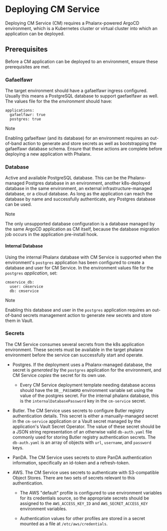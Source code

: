 # Deploying CM Service
Deploying CM Service (CM) requires a Phalanx-powered ArgoCD environment, which is a Kubernetes cluster or virtual cluster into which an application can be deployed.

## Prerequisites
Before a CM application can be deployed to an environment, ensure these prerequisites are met.

### Gafaelfawr
The target environment should have a gafaelfawr ingress configured. Usually this means a PostgreSQL database to support gaefaelfawr as well. The values file for the the *environment* should have:

```
applications:
  gafaelfawr: true
  postgres: true
```

> [!Note]
> Enabling gafaelfawr (and its database) for an environment requires an out-of-band action to generate and store secrets as well as bootstrapping the gafaelfawr database schema. Ensure that these actions are complete before deploying a new application with Phalanx.

### Database
Active and available PostgreSQL database. This can be the Phalanx-managed Postgres database in an environment, another k8s-deployed database in the same environment, an external infrastructure-managed database, or a cloud database. As long as the application can reach the database by name and successfully authenticate, any Postgres database can be used.

> [!Note]
> The only unsupported database configuration is a database managed by the same ArgoCD application as CM itself, because the database migration job occurs in the application pre-install hook.

#### Internal Database
Using the internal Phalanx database with CM Service is supported when the environment's `postgres` application has been configured to create a database and user for CM Service. In the environment values file for the `postgres` *application*, set:

```
cmservice_db:
  user: cmservice
  db: cmservice
```

> [!Note]
> Enabling this database and user in the `postgres` application requires an out-of-band secrets management action to generate new secrets and store them in Vault.

### Secrets
The CM Service consumes several secrets from the k8s application environment. These secrets must be available in the target phalanx environment before the service can successfully start and operate.

- Postgres. If the deployment uses a Phalanx-managed database, the secret is *generated* by the `postgres` application for the environment, and CM Service *copies* the secret for its own use.

    - Every CM Service deployment template needing database access should have the `DB__PASSWORD` environment variable set using the value of the postgres secret. For the internal phalanx database, this is the `internalDatabasePassword` key in the `cm-service` secret.

- Butler. The CM Service uses secrets to configure Butler registry authentication details. This secret is either a manually-managed secret in the `cm-service` application or a Vault secret managed by the application's Vault Secret Operator. The value of these secret should be a JSON string representation of an otherwise valid `db-auth.yaml` file commonly used for storing Butler registry authentication secrets. The `db-auth.yaml` is an array of objects with `url`, `username`, and `password` keys.

- PanDA. The CM Service uses secrets to store PanDA authentication information, specifically an id-token and a refresh-token.

- AWS. The CM Service uses secrets to authenticate with S3-compatible Object Stores. There are two sets of secrets relevant to this authentication.

  - The AWS "default" profile is configured to use environment variables for its credentials source, so the appropriate secrets should be assigned to the `AWS_ACCESS_KEY_ID` and `AWS_SECRET_ACCESS_KEY` environment variables.

  - Authentication values for other profiles are stored in a secret mounted as a file at `/etc/aws/credentials`.
